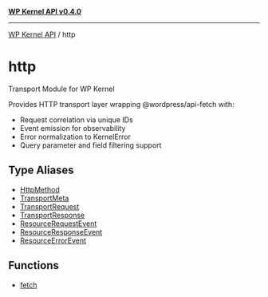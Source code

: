 [**WP Kernel API v0.4.0**](../README.md)

---

[WP Kernel API](../README.md) / http

# http

Transport Module for WP Kernel

Provides HTTP transport layer wrapping @wordpress/api-fetch with:

- Request correlation via unique IDs
- Event emission for observability
- Error normalization to KernelError
- Query parameter and field filtering support

## Type Aliases

- [HttpMethod](type-aliases/HttpMethod.md)
- [TransportMeta](type-aliases/TransportMeta.md)
- [TransportRequest](type-aliases/TransportRequest.md)
- [TransportResponse](type-aliases/TransportResponse.md)
- [ResourceRequestEvent](type-aliases/ResourceRequestEvent.md)
- [ResourceResponseEvent](type-aliases/ResourceResponseEvent.md)
- [ResourceErrorEvent](type-aliases/ResourceErrorEvent.md)

## Functions

- [fetch](functions/fetch.md)
